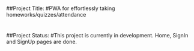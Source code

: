 #
##Project Title: 
#PWA for effortlessly taking homeworks/quizzes/attendance
#
##Project Status:
#This project is currently in development. Home, SignIn and SignUp pages are done. 


